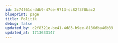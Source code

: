```yaml
---
id: 2c74f61c-ddb9-47ce-9713-cc82f3f8bac2
blueprint: page
title: Politik
debug: false
updated_by: c2f8321e-be41-4d83-b9ee-8136dba46b39
updated_at: 1713633147
---
```

